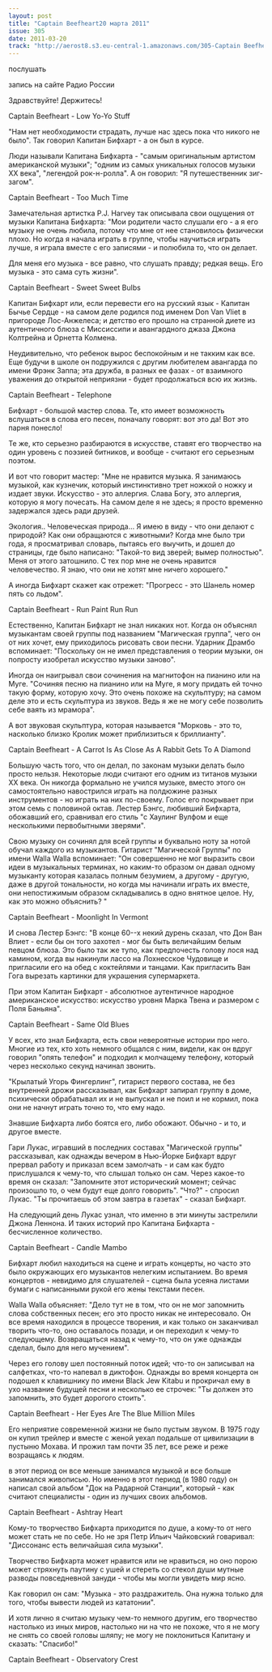 ```yaml
---
layout: post
title: "Captain Beefheart20 марта 2011"
issue: 305
date: 2011-03-20
track: "http://aerost8.s3.eu-central-1.amazonaws.com/305-Captain Beefheart.mp3"
---
```


послушать

запись на сайте Радио России

Здравствуйте! Держитесь!

Captain Beefheart - Low Yo-Yo Stuff

"Нам нет необходимости страдать, лучше нас здесь пока что никого не было". Так говорил Капитан Бифхарт - а он был в курсе.

Люди называли Капитана Бифхарта - "самым оригинальным артистом американской музыки"; "одним из самых уникальных голосов музыки XX века", "легендой рок-н-ролла". А он говорил: "Я путешественник зиг-загом".

Captain Beefheart - Too Much Time

Замечательная артистка P.J. Harvey так описывала свои ощущения от музыки Капитана Бифхарта: "Мои родители часто слушали его - а я его музыку не очень любила, потому что мне от нее становилось физически плохо. Но когда я начала играть в группе, чтобы научиться играть лучше, я играла вместе с его записями - и полюбила то, что он делает.

Для меня его музыка - все равно, что слушать правду; редкая вещь. Его музыка - это сама суть жизни".

Captain Beefheart - Sweet Sweet Bulbs

Капитан Бифхарт или, если перевести его на русский язык - Капитан Бычье Сердце - на самом деле родился под именем Don Van Vliet в пригороде Лос-Анжелеса; и детство его прошло на странной диете из аутентичного блюза с Миссиссипи и авангардного джаза Джона Колтрейна и Орнетта Колмена.

Неудивительно, что ребенок вырос беспокойным и не такким как все. Еще будучи в школе он подружился с другим любителем авангарда по имени Фрэнк Заппа; эта дружба, в разных ее фазах - от взаимного уважения до открытой неприязни - будет продолжаться всю их жизнь.

Captain Beefheart - Telephone

Бифхарт - большой мастер слова. Те, кто имеет возможность вслушаться в слова его песен, поначалу говорят: вот это да! Вот это парня понесло!

Те же, кто серьезно разбираются в искусстве, ставят его творчество на один уровень с поэзией битников, и вообще - считают его серьезным поэтом.

И вот что говорит мастер: "Мне не нравится музыка. Я занимаюсь музыкой, как кузнечик, который инстинктивно трет ножкой о ножку и издает звуки. Искусство - это аллергия. Слава Богу, это аллергия, которую я могу почесать. На самом деле я не здесь; я просто временно задержался здесь ради друзей.

Экология.. Человеческая природа... Я имею в виду - что они делают с природой? Как они обращаются с животными? Когда мне было три года, я просматривал словарь, пытаясь его выучить, и дошел до страницы, где было написано: "Такой-то вид зверей; вымер полностью". Меня от этого затошнило. С тех пор мне не очень нравится человечество. Я знаю, что они не хотят мне ничего хорошего."

А иногда Бифхарт скажет как отрежет: "Прогресс - это Шанель номер пять со льдом".

Captain Beefheart - Run Paint Run Run

Естественно, Капитан Бифхарт не знал никаких нот. Когда он объяснял музыкантам своей группы под названием "Магическая группа", чего он от них хочет, ему приходилось рисовать свои песни. Ударник Драмбо вспоминает: "Поскольку он не имел представления о теории музыки, он попросту изобретал искусство музыки заново".

Иногда он наигрывал свои сочинения на магнитофон на пианино или на Муге. "Сочиняя песню на пианино или на Муге, я могу придать ей точно такую форму, которую хочу. Это очень похоже на скульптуру; на самом деле это и есть скульптура из звуков. Ведь я же не могу себе позволить себе ваять из мрамора".

А вот звуковая скульптура, которая называется "Морковь - это то, насколько близко Кролик может приблизиться к бриллианту".

Captain Beefheart - A Carrot Is As Close As A Rabbit Gets To A Diamond

Большую часть того, что он делал, по законам музыки делать было просто нельзя. Некоторые люди считают его одним из титанов музыки XX века. Он никогда формально не учился музыке, вместо этого он самостоятельно навострился играть на полдюжине разных инструментов - но играть на них по-своему. Голос его покрывает при этом семь с половиной октав. Лестер Бэнгс, любивший Бифхарта, обожавший его, сравнивал его стиль "с Хаулинг Вулфом и еще несколькими первобытными зверями".

Свою музыку он сочинял для всей группы и буквально ноту за нотой обучал каждого из музыкантов. Гитарист "Магической Группы" по имени Walla Walla вспоминает: "Он совершенно не мог выразить свои идеи в музыкальных терминах, но каким-то образом он давал одному музыканту которая казалась полным безумием, а другому - другую, даже в другой тональности, но когда мы начинали играть их вместе, они непостижимым образом складывались в одно внятное целое. Ну, как это можно объяснить? "

Captain Beefheart - Moonlight In Vermont

И снова Лестер Бэнгс: "В конце 60--х некий дурень сказал, что Дон Ван Влиет - если бы он того захотел - мог бы быть величайшим белым певцом блюза. Это было так же тупо, как предпочесть голову лося над камином, когда вы накинули лассо на Лохнесское Чудовище и пригласили его на обед с коктейлями и танцами. Как пригласить Ван Гога вырезать картинки для украшения супермаркета.

При этом Капитан Бифхарт - абсолютное аутентичное народное американское искусство: искусство уровня Марка Твена и размером с Поля Баньяна".

Captain Beefheart - Same Old Blues

У всех, кто знал Бифхарта, есть свои невероятные истории про него. Многие из тех, кто хоть немного общался с ним, видели, как он вдруг говорил "опять телефон" и подходил к молчащему телефону, который через несколько секунд начинал звонить.

"Крылатый Угорь Фингерлинг", гитарист первого состава, не без внутренней дрожи рассказывал, как Бифхарт запирал группу в доме, психически обрабатывал их и не выпускал и не поил и не кормил, пока они не начнут играть точно то, что ему надо.

Знавшие Бифхарта либо боятся его, либо обожают. Обычно - и то, и другое вместе.

Гари Лукас, игравший в последних составах "Магической группы" рассказывал, как однажды вечером в Нью-Йорке Бифхарт вдруг прервал работу и приказал всем замолчать - и сам как будто прислушался к чему-то, что слышал только он сам. Через какое-то время он сказал: "Запомните этот исторический момент; сейчас произошло то, о чем будут еще долго говорить". "Что?" - спросил Лукас. "Ты прочитаешь об этом завтра в газетах" - сказал Бифхарт.

На следующий день Лукас узнал, что именно в эти минуты застрелили Джона Леннона. И таких историй про Капитана Бифхарта - бесчисленное количество.

Captain Beefheart - Candle Mambo

Бифхарт любил находиться на сцене и играть концерты, но часто это было окружающих его музыкантов нелегким испытанием. Во время концертов - невидимо для слушателей - сцена была усеяна листами бумаги с написанными рукой его жены текстами песен.

Walla Walla объясняет: "Дело тут не в том, что он не мог запомнить слова собственных песен; его это просто никак не интересовало. Он все время находился в процессе творения, и как только он заканчивал творить что-то, оно оставалось позади, и он переходил к чему-то следующему. Возвращаться назад к чему-то, что он уже однажды сделал, было для него мучением".

Через его голову шел постоянный поток идей; что-то он записывал на салфетках, что-то напевал в диктофон. Однажды во время концерта он подошел к клавишнику по имени Black Jew Kitabu и прокричал ему в ухо название будущей песни и несколько ее строчек: "Ты должен это запомнить, это будет дорогого стоить".

Captain Beefheart - Her Eyes Are The Blue Million Miles

Его неприятие современной жизни не было пустым звуком. В 1975 году он купил трейлер и вместе с женой уехал подальше от цивилизации в пустыню Мохава. И прожил там почти 35 лет, все реже и реже возращаясь к людям.

в этот период он все меньше занимался музыкой и все больше занимался живописью. Но именно в этот период (в 1980 году) он написал свой альбом "Док на Радарной Станции", который - как считают специалисты - один из лучших своих альбомов.

Captain Beefheart - Ashtray Heart

Кому-то творчество Бифхарта приходится по душе, а кому-то от него может стать не по себе. Но не зря Петр Ильич Чайковский говаривал: "Дисcонанс есть величайшая сила музыки".

Творчество Бифхарта может нравится или не нравиться, но оно порою может стряхнуть паутину с ушей и стереть со стекол души мутные разводы повседневной зануди - чтобы мы могли увидеть мир ясно.

Как говорил он сам: "Музыка - это раздражитель. Она нужна только для того, чтобы вывести людей из кататонии".

И хотя лично я считаю музыку чем-то немного другим, его творчество настолько из иных миров, настолько ни на что не похоже, что я не могу не снять со своей головы шляпу; не могу не поклониться Капитану и сказать: "Спасибо!"

Captain Beefheart - Observatory Crest
